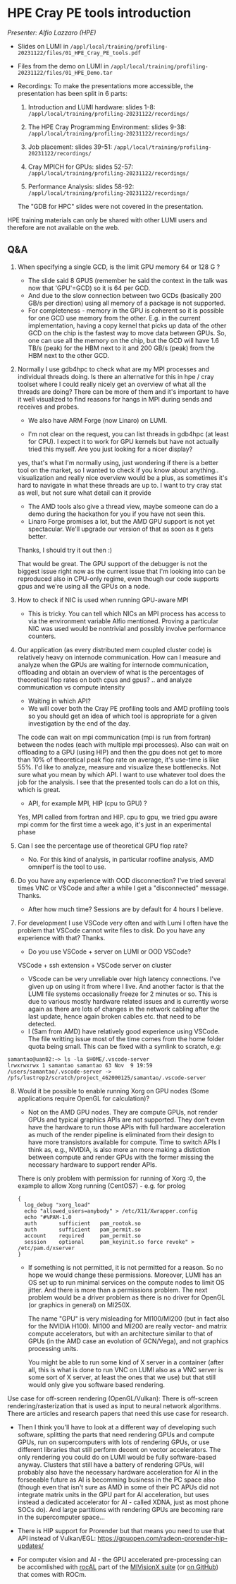 # HPE Cray PE tools introduction

<em>Presenter: Alfio Lazzaro (HPE)</em>

-   Slides on LUMI in `/appl/local/training/profiling-20231122/files/01_HPE_Cray_PE_tools.pdf`

-   Files from the demo on LUMI in `/appl/local/training/profiling-20231122/files/01_HPE_Demo.tar`

-   Recordings: To make the presentations more accessible, the presentation has been split in
    6 parts:

    1.  Introduction and LUMI hardware: slides 1-8:
        `/appl/local/training/profiling-20231122/recordings/`

    2.  The HPE Cray Programming Environment: slides 9-38:
        `/appl/local/training/profiling-20231122/recordings/`

    3.  Job placement: slides 39-51:
        `/appl/local/training/profiling-20231122/recordings/`

    4.  Cray MPICH for GPUs: slides 52-57:
        `/appl/local/training/profiling-20231122/recordings/`

    5.  Performance Analysis: slides 58-92:
        `/appl/local/training/profiling-20231122/recordings/`

    The "GDB for HPC" slides were not covered in the presentation.

HPE training materials can only be shared with other LUMI users and therefore are not available on the
web.
  
<!--
-   Recording in `/appl/local/training/profiling-20231122/recordings/00_Introduction.mp4`
-->

## Q&A

1.  When specifying a single GCD, is the limit GPU memory 64 or 128 G ?

    -   The slide said 8 GPUS (remember he said the context in the talk was now that 'GPU'=GCD) so it is 64 per GCD.
    -   And due to the slow connection between two GCDs (basically 200 GB/s per direction) using all memory of a package is not supported.
    -   For completeness - memory in the GPU is coherent so it is possible for one GCD use memory from the other. E.g. in the current implementation, having a copy kernel that picks up data of the other GCD on the chip is the fastest way to move data between GPUs. So, one can use all the memory on the chip, but the GCD will have 1.6 TB/s (peak) for the HBM next to it and 200 GB/s (peak) from the HBM next to the other GCD.

2.  Normally I use gdb4hpc to check what are my MPI processes and individual threads doing. Is there an alternative for this in hpe / cray toolset where I could really nicely get an overview of what all the threads are doing? There can be more of them and it's important to have it well visualized to find reasons for hangs in MPI during sends and receives and probes.

    -   We also have ARM Forge (now Linaro) on LUMI.
  
    -   I'm not clear on the request, you can list threads in gdb4hpc (at least for CPU). I expect it to work for GPU kernels but have not actually tried this myself.  Are you just looking for a nicer display?
   
    yes, that's what I'm normally using, just wondering if there is a better tool on the market, so I wanted to check if you know about anything.. visualization and really nice overview would be a plus, as sometimes it's hard to navigate in what these threads are up to. I want to try cray stat as well, but not sure what detail can it provide

    -   The AMD tools also give a thread view, maybe someone can do a demo during the hackathon for you if you have not seen this.
    -   Linaro Forge promises a lot, but the AMD GPU support is not yet spectacular. We'll upgrade our version of that as soon as it gets better.

    Thanks, I should try it out then :)

    That would be great. The GPU support of the debugger is not the biggest issue right now as the current issue that I'm looking into can be reproduced also in CPU-only regime, even though our code supports gpus and we're using all the GPUs on a node.

3.  How to check if NIC is used when running GPU-aware MPI
    -   This is tricky. You can tell which NICs an MPI process has access to via the environment variable Alfio mentioned.  Proving a particular NIC was used would be nontrivial and possibly involve performance counters.
 
4.  Our application (as every distributed mem coupled cluster code) is relatively heavy on internode communication. How can I measure and analyze when the GPUs are waiting for internode communication, offloading and obtain an overview of what is the percentages of theoretical flop rates on both cpus and gpus? .. and analyze communication vs compute intensity

    -   Waiting in which API?
    -   We will cover both the Cray PE profiling tools and AMD profiling tools so you should get an idea of which tool is appropriate for a given investigation by the end of the day.

    The code can wait on mpi communication (mpi is run from fortran) between the nodes (each with multiple mpi processes). Also can wait on offloading to a GPU (using HIP) and then the gpu does not get to more than 10% of theoretical peak flop rate on average, it's use-time is like 55%. I'd like to analyze, measure and visualize these bottlenecks.
    Not sure what you mean by which API. I want to use whatever tool does the job for the analysis.
    I see that the presented tools can do a lot on this, which is great.
    
    -   API, for example MPI, HIP (cpu to GPU) ? 

    Yes, MPI called from fortran and HIP. cpu to gpu, we tried gpu aware mpi comm for the first time a week ago, it's just in an experimental phase

5.  Can I see the percentage use of theoretical GPU flop rate?

    -   No. For this kind of analysis, in particular roofline analysis, AMD omniperf is the tool to use.

6.  Do you have any experience with OOD disconnection? I've tried several times VNC or VSCode and after a while I get a "disconnected" message. Thanks.

    -   After how much time? Sessions are by default for 4 hours I believe.

7.  For development I use VSCode very often and with Lumi I often have the problem that VSCode cannot write files to disk. Do you have any experience with that? Thanks.

    - Do you use VSCode + server on LUMI or OOD VSCode?
    
    VSCode + ssh extension + VSCode server on cluster
    
    - VScode can be very unreliable over high latency connections. I've given up on using it from where I live. And another factor is that the LUMI file systems occasionally freeze for 2 minutes or so. This is due to various mostly hardware related issues and is currently worse again as there are lots of changes in the network cabling after the last update, hence again broken cables etc. that need to be detected.
    - I (Sam from AMD) have relatively good experience using VSCode. The file writting issue most of the time comes from the home folder quota being small. This can be fixed with a symlink to scratch, e.g:
```
samantao@uan02:~> ls -la $HOME/.vscode-server
lrwxrwxrwx 1 samantao samantao 63 Nov  9 19:59 /users/samantao/.vscode-server -> /pfs/lustrep2/scratch/project_462000125/samantao/.vscode-server
```

8.  Would it be possible to enable running Xorg on GPU nodes (Some applications require OpenGL for calculation)?

    -   Not on the AMD GPU nodes. They are compute GPUs, not render GPUs and typical graphics APIs are not supported. They don't even have the hardware to run those APIs with full hardware acceleration as much of the render pipeline is eliminated from their design to have more transistors available for compute. Time to switch APIs I think as, e.g., NVIDIA, is also more an more making a distiction between compute and render GPUs with the former missing the necessary hardware to support render APIs.

    There is only problem with permission for running of Xorg :0, the example to allow Xorg running (CentOS7) - e.g. for prolog
    ```
    {
      log_debug "xorg_load"
      echo "allowed_users=anybody" > /etc/X11/Xwrapper.config
      echo "#%PAM-1.0
      auth       sufficient   pam_rootok.so
      auth       sufficient   pam_permit.so
      account    required     pam_permit.so
      session    optional     pam_keyinit.so force revoke" > /etc/pam.d/xserver
    }
    ```

    -   If something is not permitted, it is not permitted for a reason. So no hope we would change these permissions. Moreover, LUMI has an OS set up to run minimal services on the compute nodes to limit OS jitter. And there is more than a permissions problem. The next problem would be a driver problem as there is no driver for OpenGL (or graphics in general) on MI250X.

        The name "GPU" is very misleading for MI100/MI200 (but in fact also for the NVIDIA H100). MI100 and MI200 are really vector- and matrix compute accelerators, but with an architecture similar to that of GPUs (in the AMD case an evolution of GCN/Vega), and not graphics processing units.
     
        You might be able to run some kind of X server in a container (after all, this is what is done to run VNC on LUMI also as a VNC server is some sort of X server, at least the ones that we use) but that still would only give you software based rendering.
   
   Use case for off-screen rendering (OpenGL/Vulkan): There is off-screen rendering/rasterization that is used as input to neural network algorithms. There are articles and research papers that need this use case for research.

   -   Then I think you'll have to look at a different way of developing such software, splitting the parts that need rendering GPUs and compute GPUs, run on supercomputers with lots of rendering GPUs, or use different libraries that still perform decent on vector accelerators. The only rendering you could do on LUMI would be fully software-based anyway. Clusters that still have a battery of rendering GPUs, will probably also have the necessary hardware acceleration for AI in the forseeable future as AI is becomming business in the PC space also (though even that isn't sure as AMD in some of their PC APUs did not integrate matrix units in the GPU part for AI acceleration, but uses instead a dedicated accelerator for AI - called XDNA, just as most phone SOCs do). And large partitions with rendering GPUs are becoming rare in the supercomputer space...
   
   -   There is HIP support for Prorender but that means you need to use that API instead of Vulkan/EGL: https://gpuopen.com/radeon-prorender-hip-updates/

   -   For computer vision and AI - the GPU accelerated pre-processing can be accomlished with [rocAL](https://rocm.docs.amd.com/projects/rocAL/en/latest/doxygen/html/index.html) part of the [MIVisionX suite](https://rocm.docs.amd.com/projects/MIVisionX/en/latest/) (or [on GitHub](https://github.com/GPUOpen-ProfessionalCompute-Libraries/MIVisionX)) that comes with ROCm.



